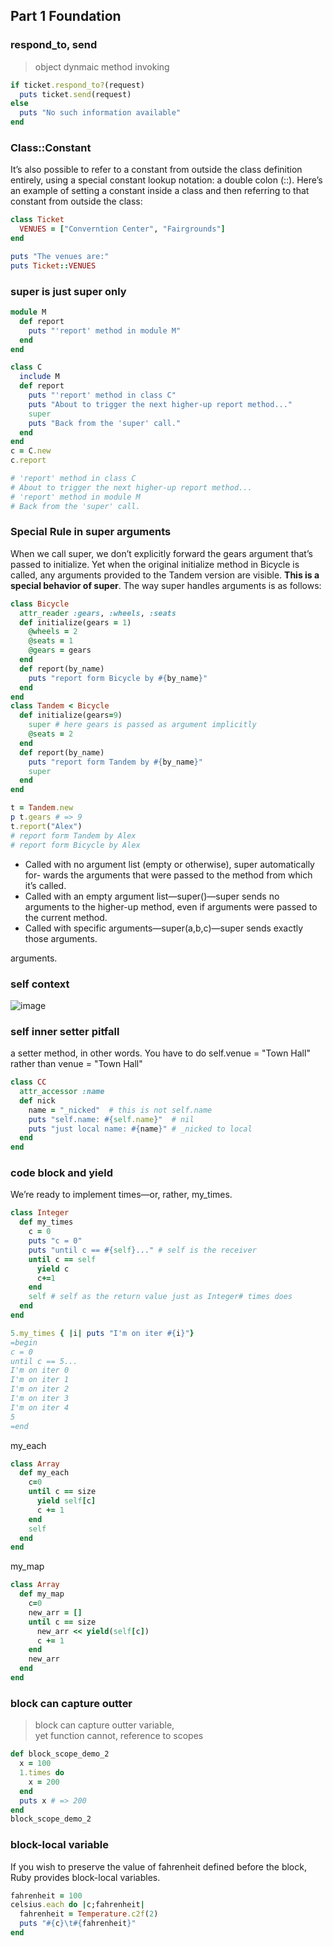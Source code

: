 ## Part 1 Foundation

### respond_to, send

> object dynmaic method invoking

```rb
if ticket.respond_to?(request)
  puts ticket.send(request)
else
  puts "No such information available"
end
```

### Class::Constant

It’s also possible to refer to a constant from outside the class definition entirely, using a special constant lookup notation: a double colon (::). Here’s an example of setting a constant inside a class and then referring to that constant from outside the class:

```rb
class Ticket
  VENUES = ["Converntion Center", "Fairgrounds"]
end

puts "The venues are:"
puts Ticket::VENUES
```

### super is just super only

```rb
module M
  def report
    puts "'report' method in module M"
  end
end

class C
  include M
  def report
    puts "'report' method in class C"
    puts "About to trigger the next higher-up report method..."
    super
    puts "Back from the 'super' call."
  end
end
c = C.new
c.report

# 'report' method in class C
# About to trigger the next higher-up report method...
# 'report' method in module M
# Back from the 'super' call.
```

### Special Rule in super arguments

When we call super, we don’t explicitly forward the gears argument that’s passed to initialize. Yet when the original initialize method in Bicycle is called, any arguments provided to the Tandem version are visible. **This is a special behavior of super**. The way super handles arguments is as follows:

```rb
class Bicycle
  attr_reader :gears, :wheels, :seats
  def initialize(gears = 1)
    @wheels = 2
    @seats = 1
    @gears = gears
  end
  def report(by_name)
    puts "report form Bicycle by #{by_name}"
  end
end
class Tandem < Bicycle
  def initialize(gears=9)
    super # here gears is passed as argument implicitly
    @seats = 2
  end
  def report(by_name)
    puts "report form Tandem by #{by_name}"
    super
  end
end

t = Tandem.new
p t.gears # => 9
t.report("Alex")
# report form Tandem by Alex
# report form Bicycle by Alex
```

- Called with no argument list (empty or otherwise), super automatically for- wards the arguments that were passed to the method from which it’s called.
- Called with an empty argument list—super()—super sends no arguments to the higher-up method, even if arguments were passed to the current method.
- Called with specific arguments—super(a,b,c)—super sends exactly those
  arguments.

arguments.

### self context

![image](https://user-images.githubusercontent.com/24782000/144925556-638782e9-7603-4e94-94da-be8a2218201c.png)

### self inner setter pitfall

a setter method, in other words. You have to do self.venue = "Town Hall" rather than venue = "Town Hall"

```rb
class CC
  attr_accessor :name
  def nick
    name = "_nicked"  # this is not self.name
    puts "self.name: #{self.name}"  # nil
    puts "just local name: #{name}" # _nicked to local
  end
end
```

### code block and yield

We’re ready to implement times—or, rather, my_times.

```rb
class Integer
  def my_times
    c = 0
    puts "c = 0"
    puts "until c == #{self}..." # self is the receiver
    until c == self
      yield c
      c+=1
    end
    self # self as the return value just as Integer# times does
  end
end

5.my_times { |i| puts "I'm on iter #{i}"}
=begin
c = 0
until c == 5...
I'm on iter 0
I'm on iter 1
I'm on iter 2
I'm on iter 3
I'm on iter 4
5
=end
```

my_each

```rb
class Array
  def my_each
    c=0
    until c == size
      yield self[c]
      c += 1
    end
    self
  end
end
```

my_map

```rb
class Array
  def my_map
    c=0
    new_arr = []
    until c == size
      new_arr << yield(self[c])
      c += 1
    end
    new_arr
  end
end
```

### block can capture outter

> block can capture outter variable, \
> yet function cannot, reference to scopes

```rb
def block_scope_demo_2
  x = 100
  1.times do
    x = 200
  end
  puts x # => 200
end
block_scope_demo_2
```

### block-local variable

If you wish to preserve the value of fahrenheit defined before the block, Ruby provides block-local variables.

```rb
fahrenheit = 100
celsius.each do |c;fahrenheit|
  fahrenheit = Temperature.c2f(2)
  puts "#{c}\t#{fahrenheit}"
end
```

